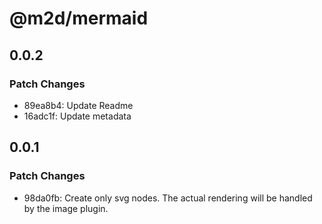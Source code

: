 # @m2d/mermaid

## 0.0.2

### Patch Changes

- 89ea8b4: Update Readme
- 16adc1f: Update metadata

## 0.0.1

### Patch Changes

- 98da0fb: Create only svg nodes. The actual rendering will be handled by the image plugin.
